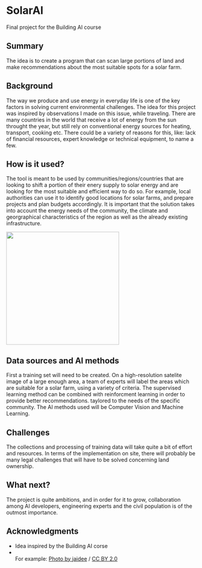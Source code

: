 # SolarAI

Final project for the Building AI course

## Summary

The idea is to create a program that can scan large portions of land and make recommendations about the most suitable spots for a solar farm.


## Background

The way we produce and use energy in everyday life is one of the key factors in solving current environmental challenges. The idea for this project was inspired by observations I made on this issue, while traveling. 
There are many countries in the world that receive a lot of energy from the sun throught the year, but still rely on conventional energy sources for heating, transport, cooking etc. There could be a variety of reasons for this, like: lack of financial resources, expert knowledge or technical equipment, to name a few.

## How is it used?

The tool is meant to be used by communities/regions/countries that are looking to shift a portion of their enery supply to solar energy and are looking for the most suitable and efficient way to do so. For example, local authorities can use it to identify good locations for solar farms, and prepare projects and plan budgets accordingly.
It is important that the solution takes into account the energy needs of the community, the climate and georgraphical characteristics of the region as well as the already existing infrastructure. 

<img src="https://cdn.pixabay.com/photo/2017/09/28/18/45/solar-2796471_960_720.jpg" width="300">

## Data sources and AI methods

First a training set will need to be created. On a high-resolution satelite image of a large enough area, a team of experts will label the areas which are suitable for a solar farm, using a variety of criteria. 
The supervised learning method can be combined with reinforcment learning in order to provide better recommendations. taylored to the needs of the specific community.
The AI methods used will be Computer Vision and Machine Learning.

## Challenges

The collections and processing of training data will take quite a bit of effort and resources. 
In terms of the implementation on site, there will probably be many legal challenges that will have to be solved concerning land ownership.

## What next?

The project is quite ambitions, and in order for it to grow, collaboration among AI developers, engineering experts and the civil population is of the outmost importance.

## Acknowledgments

* Idea inspired by the Building AI corse
* <br>For example: [Photo by jaidee](https://pixabay.com/de/photos/solar-sonnenkollektoren-solar-farm-2796471/) / [CC BY 2.0](https://creativecommons.org/licenses/by/2.0)
